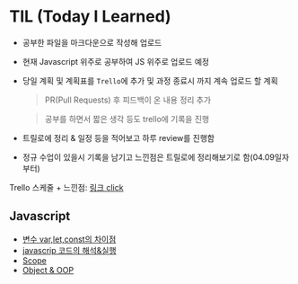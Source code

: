 # TIL (Today I Learned)
- 공부한 파일을 마크다운으로 작성해 업로드
- 현재 Javascript 위주로 공부하여 JS 위주로 업로드 예정
- 당일 계획 및 계획표를 `Trello`에 추가 및 과정 종료시 까지 계속 업로드 할 계획
  > PR(Pull Requests) 후 피드백이 온 내용 정리 추가
  
  > 공부를 하면서 짧은 생각 등도 trello에 기록을 진행

- 트릴로에 정리 & 일정 등을 적어보고 하루 review를 진행함</br>
- 정규 수업이 있을시 기록을 남기고 느낀점은 트릴로에 정리해보기로 함(04.09일자부터)

Trello 스케줄 + 느낀점: [링크 click](https://trello.com/b/HhHGPYlh/%EC%8A%A4%EC%BC%80%EC%A4%84)

## Javascript
- [변수 var,let,const의 차이점](https://github.com/feanar729/TIL/blob/master/Javascript/%EB%B3%80%EC%88%98%20var%2C%20let%2C%20const%EC%9D%98%20%EC%B0%A8%EC%9D%B4%EC%A0%90%EC%97%90%20%EB%8C%80%ED%95%98%EC%97%AC.md)
- [javascrip 코드의 해석&실행](https://github.com/feanar729/TIL/blob/master/Javascript/Javascript%20%EC%BD%94%EB%93%9C%EC%9D%98%20%ED%95%B4%EC%84%9D%EA%B3%BC%20%EC%8B%A4%ED%96%89.md)
- [Scope](https://github.com/feanar729/TIL/blob/master/Javascript/study_Scope.md)
- [Object & OOP](https://github.com/feanar729/TIL/blob/master/Javascript/what%20is%20Object[03.19].md)